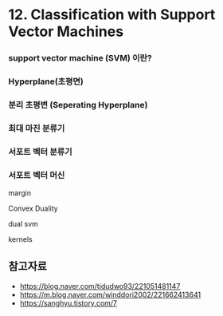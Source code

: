 # 12. Classification with Support Vector Machines

### support vector machine (SVM) 이란?

### Hyperplane(초평면)

### 분리 초평변 (Seperating Hyperplane)

### 최대 마진 분류기

### 서포트 벡터 분류기

### 서포트 벡터 머신

margin

Convex Duality

dual svm

kernels

## 참고자료
- https://blog.naver.com/tjdudwo93/221051481147
- https://m.blog.naver.com/winddori2002/221662413641
- https://sanghyu.tistory.com/7
